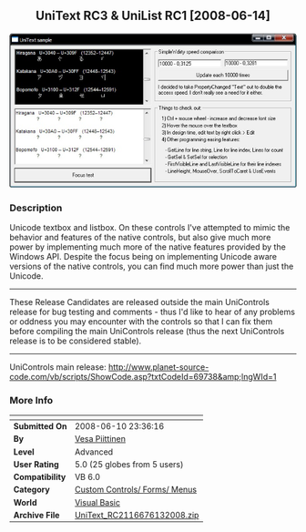 ﻿<div align="center">

## UniText RC3 &amp; UniList RC1 \[2008\-06\-14\]

<img src="PIC200868115454201.jpg">
</div>

### Description

Unicode textbox and listbox. On these controls I've attempted to mimic the behavior and features of the native controls, but also give much more power by implementing much more of the native features provided by the Windows API. Despite the focus being on implementing Unicode aware versions of the native controls, you can find much more power than just the Unicode. 

----

These Release Candidates are released outside the main UniControls release for bug testing and comments - thus I'd like to hear of any problems or oddness you may encounter with the controls so that I can fix them before compiling the main UniControls release (thus the next UniControls release is to be considered stable). 

----

UniControls main release: http://www.planet-source-code.com/vb/scripts/ShowCode.asp?txtCodeId=69738&amp;lngWId=1
 
### More Info
 


<span>             |<span>
---                |---
**Submitted On**   |2008-06-10 23:36:16
**By**             |[Vesa Piittinen](https://github.com/Planet-Source-Code/PSCIndex/blob/master/ByAuthor/vesa-piittinen.md)
**Level**          |Advanced
**User Rating**    |5.0 (25 globes from 5 users)
**Compatibility**  |VB 6\.0
**Category**       |[Custom Controls/ Forms/  Menus](https://github.com/Planet-Source-Code/PSCIndex/blob/master/ByCategory/custom-controls-forms-menus__1-4.md)
**World**          |[Visual Basic](https://github.com/Planet-Source-Code/PSCIndex/blob/master/ByWorld/visual-basic.md)
**Archive File**   |[UniText\_RC2116676132008\.zip](https://github.com/Planet-Source-Code/vesa-piittinen-unitext-rc3-amp-unilist-rc1-2008-06-14__1-70658/archive/master.zip)








